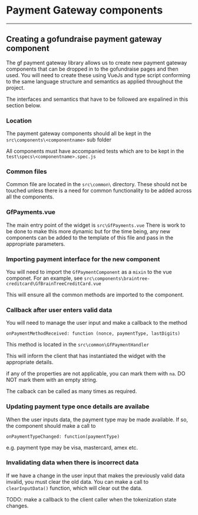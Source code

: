 # Payment Gateway components
-----



## **Creating a gofundraise payment gateway component**

The gf payment gateway library allows us to create new payment gateway components that can be dropped in to the gofundraise pages and then used. You will need to create these using VueJs and type script conforming to the same language structure and semantics as applied throughout the project.

The interfaces and semantics that have to be followed are expalined in this section below.


### **Location**

The payment gateway components should all be kept in the `src\components\<componentname>` sub folder

All components must have accompanied tests which are to be kept in the `test\specs\<componentname>.spec.js`


### **Common files**

Common file are located in the `src\common\` directory. These should not be touched unless there is a need for common functionality to be added across all the components. 



### **GfPayments.vue**

The main entry point of the widget is `src\GfPayments.vue`
There is work to be done to make this more dynamic but for the time being, any new components can be added to the template of this file and pass in the appropriate parameters.


### **Importing payment interface for the new component**

You will need to import the `GfPaymentComponent` as a `mixin` to the vue componet. For an example, see `src\components\braintree-creditcard\GfBrainTreeCreditCard.vue`

This will ensure all the common methods are imported to the component.


### **Callback after user enters valid data**

You will need to manage the user input and make a callback to the method

`onPaymentMethodReceived: function (nonce, paymentType, lastDigits)`

This method is located in the `src\common\GfPaymentHandler`

This will inform the client that has instantiated the widget with the appropriate details.

if any of the properties are not applicable, you can mark them with `na`. DO NOT mark them with an empty string.  

The calback can be called as many times as required.

### **Updating payment type once details are availabe**

When the user inputs data, the payment type may be made available. If so, the component should make a call to

`onPaymentTypeChanged: function(paymentType)`

e.g. payment type may be visa, mastercard, amex etc.

### **Invalidating data when there is incorrect data**

If we have a change in the user input that makes the previously valid data invalid, you must clear the old data. You can make a call to `clearInputData()` function, which will clear out the data.

TODO: make a callback to the client caller when the tokenization state changes.